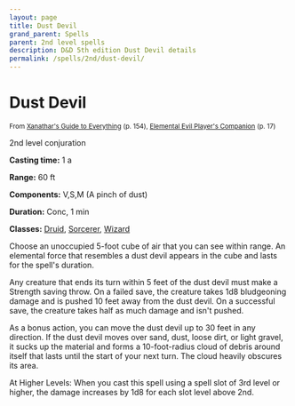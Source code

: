 ```yaml
---
layout: page
title: Dust Devil
grand_parent: Spells
parent: 2nd level spells 
description: D&D 5th edition Dust Devil details
permalink: /spells/2nd/dust-devil/
---
```


# Dust Devil

<small>From <a target="_blank" href="https://dnd.wizards.com/products/tabletop-games/rpg-products/xanathars-guide-everything">Xanathar's Guide to Everything</a> (p. 154), <a target="_blank" href="https://dnd.wizards.com/products/tabletop-games/rpg-products/player%E2%80%99s-companion">Elemental Evil Player's Companion</a> (p. 17)</small>


2nd level conjuration

**Casting time:** 1 a

**Range:** 60 ft

**Components:** V,S,M (A pinch of dust)

**Duration:** Conc, 1 min

**Classes:** [Druid](/classes/druid/), [Sorcerer](/classes/sorcerer/), [Wizard](/classes/wizard/)

Choose an unoccupied 5-foot cube of air that you can see within range. An elemental force that resembles a dust devil appears in the cube and lasts for the spell's duration.

   Any creature that ends its turn within 5 feet of the dust devil must make a Strength saving throw. On a failed save, the creature takes 1d8 bludgeoning damage and is pushed 10 feet away from the dust devil. On a successful save, the creature takes half as much damage and isn't pushed.

   As a bonus action, you can move the dust devil up to 30 feet in any direction. If the dust devil moves over sand, dust, loose dirt, or light gravel, it sucks up the material and forms a 10-foot-radius cloud of debris around itself that lasts until the start of your next turn. The cloud heavily obscures its area.

   At Higher Levels: When you cast this spell using a spell slot of 3rd level or higher, the damage increases by 1d8 for each slot level above 2nd.